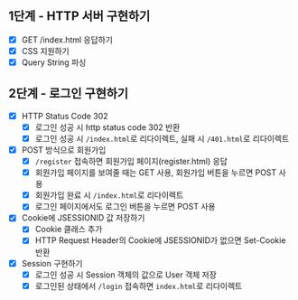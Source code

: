 ## 1단계 - HTTP 서버 구현하기

- [x] GET /index.html 응답하기
- [x] CSS 지원하기
- [x] Query String 파싱

## 2단계 - 로그인 구현하기

- [x] HTTP Status Code 302
  - [x] 로그인 성공 시 http status code 302 반환
  - [x] 로그인 성공 시 `/index.html`로 리다이렉트, 실패 시 `/401.html`로 리다이렉트
- [x] POST 방식으로 회원가입
  - [x] `/register` 접속하면 회원가입 페이지(register.html) 응답
  - [x] 회원가입 페이지를 보여줄 때는 GET 사용, 회원가입 버튼을 누르면 POST 사용
  - [x] 회원가입 완료 시 `/index.html`로 리다이렉트
  - [x] 로그인 페이지에서도 로그인 버튼을 누르면 POST 사용
- [x] Cookie에 JSESSIONID 값 저장하기
  - [x] Cookie 클래스 추가
  - [x] HTTP Request Header의 Cookie에 JSESSIONID가 없으면 Set-Cookie 반환
- [x] Session 구현하기
  - [x] 로그인 성공 시 Session 객체의 값으로 User 객체 저장 
  - [x] 로그인된 상태에서 `/login` 접속하면 `index.html`로 리다이렉트
